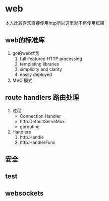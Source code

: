 # web
本人比较喜欢直接使用http所以这里就不再使用框架

## web的标准库
1. go的web优势
    1. full-featured HTTP processing
    2. templating libraries
    3. simplicity and clarity
    4. easily deployed
2. MVC 模式

## route handlers 路由处理
1. 过程
    - Connection Handler
    - http.DefaultServeMux
    - goroutine
2. Handlers
    1. http.Handle
    2. http.HandlerFunc
    
## 安全

## test

## websockets